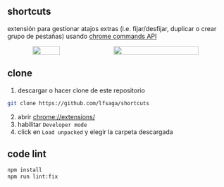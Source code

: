 shortcuts
-

extensión para gestionar atajos extras (i.e. fijar/desfijar, duplicar o crear grupo de pestañas) usando [chrome commands API](https://developer.chrome.com/docs/extensions/reference/api/commands)

<p align="center" style="display: flex; gap: 5px;">
    <img src="https://i.imgur.com/ejMsLiu.gif" width="35%">
    <img src="https://i.imgur.com/FpJdPpK.gif" width="62%">
</p>

## clone

1. descargar o hacer clone de este repositorio
```bash
git clone https://github.com/lfsaga/shortcuts
```
2. abrir [chrome://extensions/](chrome://extensions/)
3. habilitar `Developer mode`
4. click en `Load unpacked` y elegir la carpeta descargada


## code lint

```bash
npm install
npm run lint:fix
```
